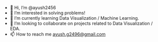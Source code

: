 - 👋 Hi, I’m @ayush2456
- 👀 I’m interested in solving problems!
- 🌱 I’m currently learning Data Visualization / Machine Learning. 
- 💞️ I’m looking to collaborate on projects related to Data Visualization / EDA. 
- 📫 How to reach me ayush.g2496@gmail.com

<!---
ayush2456/ayush2456 is a ✨ special ✨ repository because its `README.md` (this file) appears on your GitHub profile.
You can click the Preview link to take a look at your changes.
--->
